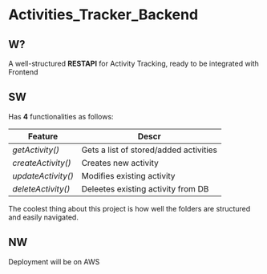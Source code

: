 # Activities_Tracker_Backend
## W?
A well-structured **RESTAPI** for Activity Tracking, ready to be integrated with Frontend

## SW
Has **4** functionalities as follows:

| Feature | Descr|
| ----------- | --------- |
| *getActivity()* | Gets a list of stored/added activities |
| *createActivity()* | Creates new activity |
| *updateActivity()* | Modifies existing activity |
| *deleteActivity()* | Deleetes existing activity from DB | 

The coolest thing about this project is how well the folders are structured and easily navigated.

## NW
Deployment will be on AWS
